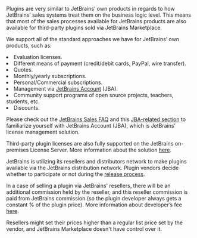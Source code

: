 [//]: # (title: Billing & Licensing)

<p>Plugins are very similar to JetBrains’ own products in regards to how JetBrains’ sales systems treat them on the business logic level. This means that most of the sales processes available for JetBrains products are also available for third-party plugins sold via JetBrains Marketplace.</p>
<list><p>We support all of the standard approaches we have for JetBrains’ own products, such as:</p>
  <li>Evaluation licenses.</li>
  <li>Different means of payment (credit/debit cards, PayPal, wire transfer).</li>
  <li>Quotes.</li>
  <li>Monthly/yearly subscriptions.</li>
  <li>Personal/Commercial subscriptions.</li>
  <li>Management via <a href="https://account.jetbrains.com/login">JetBrains Account</a> (JBA).</li>
  <li>Community support programs of open source projects, teachers, students, etc.</li>
  <li>Discounts.</li>
</list>

<p>Please check out the <a href="https://sales.jetbrains.com/hc/en-gb">JetBrains Sales FAQ</a> and this <a href="https://sales.jetbrains.com/hc/en-gb/categories/200934669-JetBrains-Account-Help">JBA-related section</a> to familiarize yourself with JetBrains Account (JBA), which is JetBrains’ license management solution.</p>


<chapter title="On-premises License Server"
id="on-premises-license-server"
level="3"/>

<p>Third-party plugin licenses are also fully supported on the JetBrains on-premises License Server. More information about the solution <a href="https://www.jetbrains.com/help/license_server/getting_started.html">here</a>.</p>

<chapter title="Distribution Network - Resellers"
id="resellers"
level="3"/>

<p>JetBrains is utilizing its resellers and distributors network to make plugins available via the JetBrains distribution network. Plugin vendors decide whether to participate or not during the <a href="release-plugin.md">release process</a>.</p>
<p>In a case of selling a plugin via JetBrains' resellers, there will be an additional commission held by the reseller, and this reseller commission is paid from JetBrains commission (so the plugin developer always gets a constant % of the plugin price). More information about developer’s fee <a href="revenue-sharing-and-fees.md">here</a>.</p>
<note><p>Resellers might set their prices higher than a regular list price set by the vendor, and JetBrains Marketplace doesn't have control over it.</p></note>


